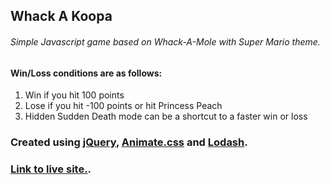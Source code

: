 Whack A Koopa
------


###### Simple Javascript game based on Whack-A-Mole with Super Mario theme.




#### Win/Loss conditions are as follows:  
1. Win if you hit 100 points  
2. Lose if you hit -100 points or hit Princess Peach  
3. Hidden Sudden Death mode can be a shortcut to a faster win or loss  

### Created using [jQuery](https://jquery.com), [Animate.css](https://daneden.github.io/animate.css/) and [Lodash](http://lodash.com).

### [Link to live site.](https://willbonney.github.io/Whack-a-Koopa/).
